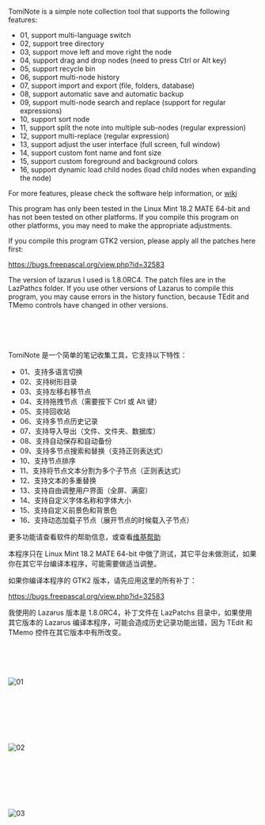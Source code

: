 TomiNote is a simple note collection tool that supports the following features:

- 01, support multi-language switch
- 02, support tree directory
- 03, support move left and move right the node
- 04, support drag and drop nodes (need to press Ctrl or Alt key)
- 05, support recycle bin
- 06, support multi-node history
- 07, support import and export (file, folders, database)
- 08, support automatic save and automatic backup
- 09, support multi-node search and replace (support for regular expressions)
- 10, support sort node
- 11, support split the note into multiple sub-nodes (regular expression)
- 12, support multi-replace (regular expression)
- 13, support adjust the user interface (full screen, full window)
- 14, support custom font name and font size
- 15, support custom foreground and background colors
- 16, support dynamic load child nodes (load child nodes when expanding the node)


For more features, please check the software help information, or [wiki](https://github.com/tomitomy/TomiNote/wiki)

This program has only been tested in the Linux Mint 18.2 MATE 64-bit and has not been tested on other platforms. If you compile this program on other platforms, you may need to make the appropriate adjustments.

If you compile this program GTK2 version, please apply all the patches here first:

https://bugs.freepascal.org/view.php?id=32583

The version of lazarus I used is 1.8.0RC4. The patch files are in the LazPathcs folder. If you use other versions of Lazarus to compile this program, you may cause errors in the history function, because TEdit and TMemo controls have changed in other versions.

　

　

TomiNote 是一个简单的笔记收集工具，它支持以下特性：

- 01、支持多语言切换
- 02、支持树形目录
- 03、支持左移右移节点
- 04、支持拖拽节点（需要按下 Ctrl 或 Alt 键）
- 05、支持回收站
- 06、支持多节点历史记录
- 07、支持导入导出（文件、文件夹、数据库）
- 08、支持自动保存和自动备份
- 09、支持多节点搜索和替换（支持正则表达式）
- 10、支持节点排序
- 11、支持将节点文本分割为多个子节点（正则表达式）
- 12、支持文本的多重替换
- 13、支持自由调整用户界面（全屏、满窗）
- 14、支持自定义字体名称和字体大小
- 15、支持自定义前景色和背景色
- 16、支持动态加载子节点（展开节点的时候载入子节点）

更多功能请查看软件的帮助信息，或查看[维基帮助](https://github.com/tomitomy/TomiNote/wiki)

本程序只在 Linux Mint 18.2 MATE 64-bit 中做了测试，其它平台未做测试，如果你在其它平台编译本程序，可能需要做适当调整。

如果你编译本程序的 GTK2 版本，请先应用这里的所有补丁：

https://bugs.freepascal.org/view.php?id=32583

我使用的 Lazarus 版本是 1.8.0RC4，补丁文件在 LazPatchs 目录中，如果使用其它版本的 Lazarus 编译本程序，可能会造成历史记录功能出错，因为 TEdit 和 TMemo 控件在其它版本中有所改变。

　

　

![01](https://github.com/tomitomy/TomiNote/blob/master/images/01.gif)

　

　

　


![02](https://github.com/tomitomy/TomiNote/blob/master/images/02.gif)

　

　

　


![03](https://github.com/tomitomy/TomiNote/blob/master/images/03.gif)
